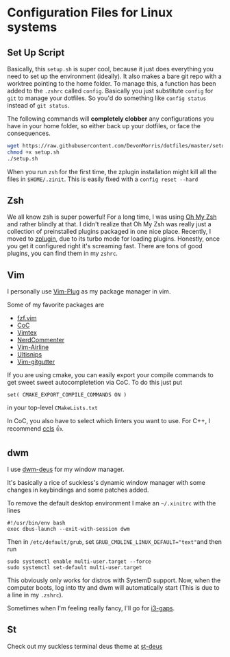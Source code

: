 # Configuration Files for Linux systems

## Set Up Script
Basically, this  `setup.sh` is super cool, because it just does everything you need to set up the environment (ideally). It also makes a bare git repo with a worktree pointing to the home folder. To manage this, a function has been added to the `.zshrc` called `config`. Basically you just substitute `config` for `git` to manage your dotfiles. So you'd do something like `config status` instead of `git status`.

The following commands will **completely clobber** any configurations you have in your home folder, so either back up your dotfiles, or face the consequences.
```bash
wget https://raw.githubusercontent.com/DevonMorris/dotfiles/master/setup.sh
chmod +x setup.sh
./setup.sh
```

When you run `zsh` for the first time, the zplugin installation might kill all the files in `$HOME/.zinit`. This is easily fixed with a `config reset --hard`

## Zsh
We all know zsh is super powerful! For a long time, I was using [Oh My Zsh](https://github.com/robbyrussell/oh-my-zsh) and rather blindly at that. I didn't realize that Oh My Zsh was really just a collection of preinstalled plugins packaged in one nice place. Recently, I moved to [zplugin](https://github.com/zdharma/zinit), due to its turbo mode for loading plugins. Honestly, once you get it configured right it's screaming fast. There are tons of good plugins, you can find them in my `zshrc`.

## Vim
I personally use [Vim-Plug](https://github.com/junegunn/vim-plug) as my package manager in vim.

Some of my favorite packages are
* [fzf.vim](https://github.com/junegunn/fzf.vim)
* [CoC](https://github.com/neoclide/coc.nvim)
* [Vimtex](https://github.com/lervag/vimtex)
* [NerdCommenter](https://github.com/scrooloose/nerdcommenter)
* [Vim-Airline](https://github.com/vim-airline/vim-airline)
* [Ultisnips](https://github.com/SirVer/ultisnips)
* [Vim-gitgutter](https://github.com/airblade/vim-gitgutter)

If you are using cmake, you can easily export your compile commands to get
sweet sweet autocompletetion via CoC. To do this just put
```
set( CMAKE_EXPORT_COMPILE_COMMANDS ON )
```
in your top-level `CMakeLists.txt`

In CoC, you also have to select which linters you want to use. For C++, I recommend [ccls](https://github.com/MaskRay/ccls) :thumbsup:.

## dwm
I use [dwm-deus](https://github.com/DevonMorris/dwm-deus) for my window manager.

It's basically a rice of suckless's dynamic window manager with some changes in
keybindings and some patches added.

To remove the default desktop environment I make an `~/.xinitrc` with the lines

```
#!/usr/bin/env bash
exec dbus-launch --exit-with-session dwm
```

Then in `/etc/default/grub`, set `GRUB_CMDLINE_LINUX_DEFAULT="text"`and then run
```
sudo systemctl enable multi-user.target --force
sudo systemctl set-default multi-user.target
```
This obviously only works for distros with SystemD support.
Now, when the computer boots, log into tty and dwm will automatically start (This is due to a line in my `.zshrc`).

Sometimes when I'm feeling really fancy, I'll go for [i3-gaps](https://github.com/Airblader/i3).

## St
Check out my suckless terminal deus theme at [st-deus](https://github.com/DevonMorris/st-deus)
